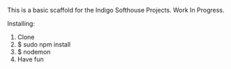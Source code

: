 This is a basic scaffold for the Indigo Softhouse Projects. Work In Progress.

Installing: 

1. Clone
2. $ sudo npm install 
3. $ nodemon
4. Have fun 
